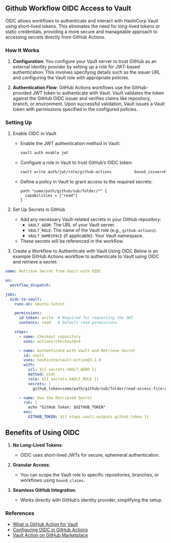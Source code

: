 ## Github Workflow OIDC Access to Vault

OIDC allows workflows to authenticate and interact with HashiCorp Vault using short-lived tokens. This eliminates the need for long-lived tokens or static credentials, providing a more secure and manageable approach to accessing secrets directly from GitHub Actions.

### How It Works

1. **Configuration**: You configure your Vault server to trust GitHub as an external identity provider by setting up a role for JWT-based authentication. This involves specifying details such as the issuer URL and configuring the Vault role with appropriate policies.

2. **Authentication Flow**: GitHub Actions workflows use the GitHub-provided JWT token to authenticate with Vault. Vault validates the token against the GitHub OIDC issuer and verifies claims like repository, branch, or environment. Upon successful validation, Vault issues a Vault token with permissions specified in the configured policies.

### Setting Up

1. Enable OIDC in Vault
   - Enable the JWT authentication method in Vault:
     ```bash
     vault auth enable jwt
     ```

   - Configure a role in Vault to trust GitHub’s OIDC token:
     ```bash
     vault write auth/jwt/role/github-actions          bound_issuer=https://token.actions.githubusercontent.com          user_claim=repository          bound_claims_format=glob          bound_claims={"repository":"<your_org_or_repo>/*"}          token_policies=github-actions-policy          ttl=1h
     ```

   - Define a policy in Vault to grant access to the required secrets:
     ```hcl
     path "some/path/github/sub/folder/*" {
       capabilities = ["read"]
     }
     ```

2. Set Up Secrets in GitHub
   - Add any necessary Vault-related secrets in your GitHub repository:
     - `VAULT_ADDR`: The URL of your Vault server.
     - `VAULT_ROLE`: The name of the Vault role (e.g., `github-actions`).
     - `VAULT_NAMESPACE` (if applicable): Your Vault namespace.
   - These secrets will be referenced in the workflow.

3. Create a Workflow to Authenticate with Vault Using OIDC
Below is an example GitHub Actions workflow to authenticate to Vault using OIDC and retrieve a secret:

```yaml
name: Retrieve Secret from Vault with OIDC

on:
  workflow_dispatch:

jobs:
  oidc-to-vault:
    runs-on: ubuntu-latest

    permissions:
      id-token: write  # Required for requesting the JWT
      contents: read   # Default read permissions

    steps:
      - name: Checkout repository
        uses: actions/checkout@v4

      - name: Authenticate with Vault and Retrieve Secret
        id: vault
        uses: hashicorp/vault-action@3.1.0
        with:
          url: ${{ secrets.VAULT_ADDR }}
          method: oidc
          role: ${{ secrets.VAULT_ROLE }}
          secrets: |
            github_token=some/path/github/sub/folder/read-access-file:github_token

      - name: Use the Retrieved Secret
        run: |
          echo "GitHub Token: $GITHUB_TOKEN"
        env:
          GITHUB_TOKEN: ${{ steps.vault.outputs.github_token }}
```

## Benefits of Using OIDC

1. **No Long-Lived Tokens**:
   - OIDC uses short-lived JWTs for secure, ephemeral authentication.

2. **Granular Access**:
   - You can scope the Vault role to specific repositories, branches, or workflows using `bound_claims`.

3. **Seamless GitHub Integration**:
   - Works directly with GitHub’s identity provider, simplifying the setup.

### References
- [What is GitHub Action for Vault](https://developer.hashicorp.com/vault/docs/auth/jwt)
- [Configuring OIDC in GitHub Actions](https://docs.github.com/en/actions/deployment/security-hardening-your-deployments/configuring-openid-connect-in-github-actions)
- [Vault Action on GitHub Marketplace](https://github.com/marketplace/actions/hashicorp-vault-action)
